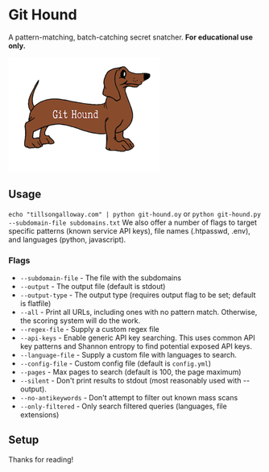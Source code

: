 # Git Hound
A pattern-matching, batch-catching secret snatcher.
**For educational use only.**

![Git Hound](assets/logo.png)

## Usage

`echo "tillsongalloway.com" | python git-hound.oy` or `python git-hound.py --subdomain-file subdomains.txt`
We also offer a number of flags to target specific patterns (known service API keys), file names (.htpasswd, .env), and languages (python, javascript).

### Flags

* `--subdomain-file` - The file with the subdomains
* `--output` - The output file (default is stdout)
* `--output-type` - The output type (requires output flag to be set; default is flatfile)
* `--all` - Print all URLs, including ones with no pattern match. Otherwise, the scoring system will do the work.
* `--regex-file` - Supply a custom regex file
* `--api-keys` - Enable generic API key searching. This uses common API key patterns and Shannon entropy to find potential exposed API keys.
* `--language-file` - Supply a custom file with languages to search.
* `--config-file` - Custom config file (default is `config.yml`)
* `--pages` - Max pages to search (default is 100, the page maximum)
* `--silent` - Don't print results to stdout (most reasonably used with --output).
* `--no-antikeywords` - Don't attempt to filter out known mass scans
* `--only-filtered` - Only search filtered queries (languages, file extensions)

## Setup



Thanks for reading!
